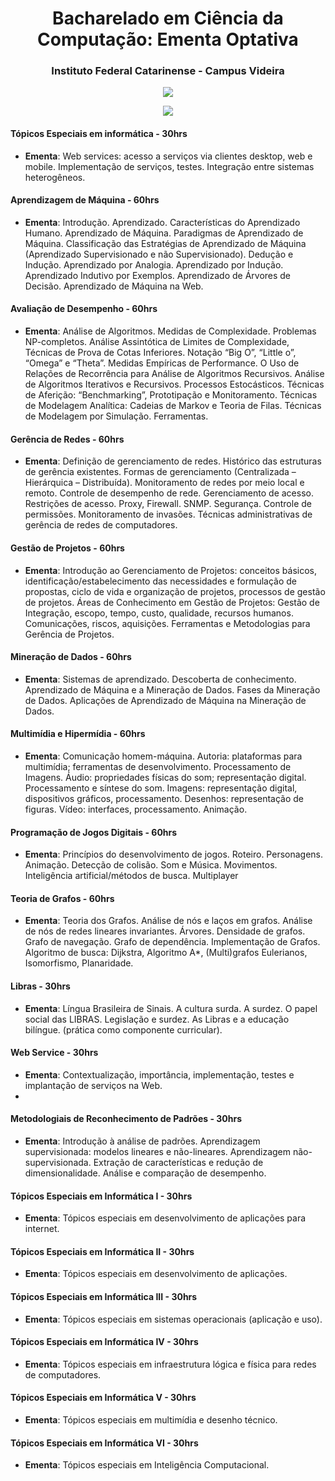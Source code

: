 # <div align="center"> Bacharelado em Ciência da Computação: Ementa Optativa</div>

### <div align="center"> Instituto Federal Catarinense - Campus Videira </div>

<div align="center"> <a href="https://www.instagram.com/ifc.oficial.videira/"><img src="https://img.shields.io/badge/Instagram-ifc.oficial.videira-8600d4.svg?style=for-the-badge&logo=Instagram&logoWidth=30&labelColor=fafafa&logoColor=8600d4"/></a> </div>

<p align="center">
  <img src="https://user-images.githubusercontent.com/87784393/127034300-d8d12eae-8351-4174-9884-6f58ede80758.png" />
</p>

#### Tópicos Especiais em informática -	30hrs

* **Ementa**: Web services: acesso a serviços via clientes desktop, web e mobile. Implementação de serviços, testes. Integração entre sistemas heterogêneos.

#### Aprendizagem de Máquina -	60hrs

* **Ementa**: Introdução. Aprendizado. Características do Aprendizado Humano. Aprendizado de Máquina. Paradigmas de Aprendizado de Máquina. Classificação das Estratégias de Aprendizado de Máquina (Aprendizado Supervisionado e não Supervisionado). Dedução e Indução. Aprendizado por Analogia. Aprendizado por Indução. Aprendizado Indutivo por Exemplos. Aprendizado de Árvores de Decisão. Aprendizado de Máquina na Web.

#### Avaliação de Desempenho -	60hrs

* **Ementa**: Análise de Algoritmos. Medidas de Complexidade. Problemas NP-completos. Análise Assintótica de Limites de Complexidade, Técnicas de Prova de Cotas Inferiores. Notação “Big O”, “Little o”, “Omega” e “Theta”. Medidas Empíricas de Performance. O Uso de Relações de Recorrência para Análise de Algoritmos Recursivos. Análise de Algoritmos Iterativos e Recursivos. Processos Estocásticos. Técnicas de Aferição: “Benchmarking”, Prototipação e Monitoramento. Técnicas de Modelagem Analítica: Cadeias de Markov e Teoria de Filas. Técnicas de Modelagem por Simulação. Ferramentas.

#### Gerência de Redes -	60hrs

* **Ementa**: Definição de gerenciamento de redes. Histórico das estruturas de gerência existentes. Formas de gerenciamento (Centralizada – Hierárquica – Distribuída). Monitoramento de redes por meio local e remoto. Controle de desempenho de rede. Gerenciamento de acesso. Restrições de acesso. Proxy, Firewall. SNMP. Segurança. Controle de permissões. Monitoramento de invasões. Técnicas administrativas de gerência de redes de computadores.

#### Gestão de Projetos -	60hrs

* **Ementa**: Introdução ao Gerenciamento de Projetos: conceitos básicos, identificação/estabelecimento das necessidades e formulação de propostas, ciclo de vida e organização de projetos, processos de gestão de projetos. Áreas de Conhecimento em Gestão de Projetos: Gestão de Integração, escopo, tempo, custo, qualidade, recursos humanos. Comunicações, riscos, aquisições. Ferramentas e Metodologias para Gerência de Projetos.

#### Mineração de Dados -	60hrs

* **Ementa**: Sistemas de aprendizado. Descoberta de conhecimento. Aprendizado de Máquina e a Mineração de Dados. Fases da Mineração de Dados. Aplicações de Aprendizado de Máquina na Mineração de Dados.

#### Multimídia e Hipermídia -	60hrs

* **Ementa**: Comunicação homem-máquina. Autoria: plataformas para multimídia; ferramentas de desenvolvimento. Processamento de Imagens. Áudio: propriedades físicas do som; representação digital. Processamento e síntese do som. Imagens: representação digital, dispositivos gráficos, processamento. Desenhos: representação de figuras. Vídeo: interfaces, processamento. Animação.

#### Programação de Jogos Digitais -	60hrs

* **Ementa**: Princípios do desenvolvimento de jogos. Roteiro. Personagens. Animação. Detecção de colisão. Som e Música. Movimentos. Inteligência artificial/métodos de busca. Multiplayer

#### Teoria de Grafos -	60hrs

* **Ementa**: Teoria dos Grafos. Análise de nós e laços em grafos. Análise de nós de redes lineares invariantes. Árvores. Densidade de grafos. Grafo de navegação. Grafo de dependência. Implementação de Grafos. Algoritmo de busca: Dijkstra, Algoritmo A*, (Multi)grafos Eulerianos, Isomorfismo, Planaridade.

#### Libras -	30hrs

* **Ementa**: Língua Brasileira de Sinais. A cultura surda. A surdez. O papel social das LIBRAS. Legislação e surdez. As Libras e a educação bilíngue. (prática como componente curricular).

#### Web Service -	30hrs

* **Ementa**: Contextualização, importância, implementação, testes e implantação de serviços na Web.
* 
#### Metodologiais de Reconhecimento de Padrões -	30hrs

* **Ementa**: Introdução à análise de padrões. Aprendizagem supervisionada: modelos lineares e não-lineares. Aprendizagem não-supervisionada. Extração de características e redução de dimensionalidade. Análise e comparação de desempenho.

#### Tópicos Especiais em Informática I -	30hrs

* **Ementa**: Tópicos especiais em desenvolvimento de aplicações para internet.

#### Tópicos Especiais em Informática II -	30hrs

* **Ementa**: Tópicos especiais em desenvolvimento de aplicações.

#### Tópicos Especiais em Informática III -	30hrs

* **Ementa**: Tópicos especiais em sistemas operacionais (aplicação e uso).

#### Tópicos Especiais em Informática IV -	30hrs

* **Ementa**: Tópicos especiais em infraestrutura lógica e física para redes de computadores.

#### Tópicos Especiais em Informática V -	30hrs

* **Ementa**: Tópicos especiais em multimídia e desenho técnico.

#### Tópicos Especiais em Informática VI -	30hrs

* **Ementa**: Tópicos especiais em Inteligência Computacional.
